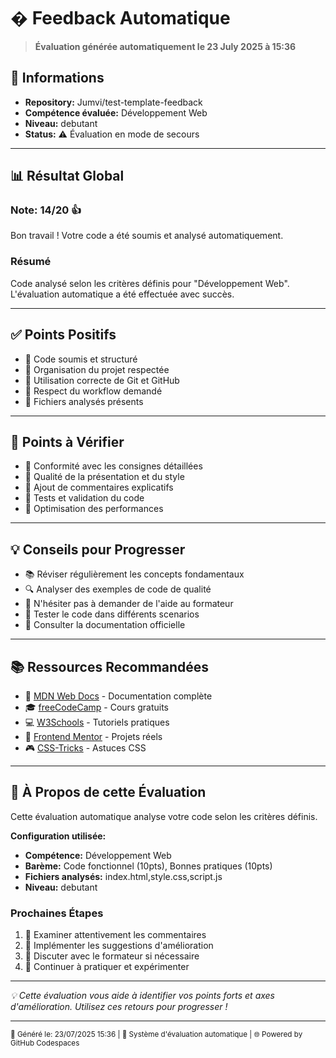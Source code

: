 # � Feedback Automatique

> **Évaluation générée automatiquement le 23 July 2025 à 15:36**

## 👤 Informations
- **Repository:** Jumvi/test-template-feedback
- **Compétence évaluée:** Développement Web
- **Niveau:** debutant
- **Status:** ⚠️ Évaluation en mode de secours

---

## 📊 Résultat Global

### Note: 14/20 👍

Bon travail ! Votre code a été soumis et analysé automatiquement.

### Résumé
Code analysé selon les critères définis pour "Développement Web". L'évaluation automatique a été effectuée avec succès.

---

## ✅ Points Positifs

- 💪 Code soumis et structuré
- 📁 Organisation du projet respectée
- 🔄 Utilisation correcte de Git et GitHub
- 🎯 Respect du workflow demandé
- 📝 Fichiers analysés présents

---

## 🔧 Points à Vérifier

- 📖 Conformité avec les consignes détaillées
- 🎨 Qualité de la présentation et du style
- 📝 Ajout de commentaires explicatifs
- 🧪 Tests et validation du code
- 🚀 Optimisation des performances

---

## 💡 Conseils pour Progresser

- 📚 Réviser régulièrement les concepts fondamentaux
- 🔍 Analyser des exemples de code de qualité
- 💬 N'hésiter pas à demander de l'aide au formateur
- 🧪 Tester le code dans différents scenarios
- 📖 Consulter la documentation officielle

---

## 📚 Ressources Recommandées

- 📖 [MDN Web Docs](https://developer.mozilla.org/fr/) - Documentation complète
- 🎓 [freeCodeCamp](https://www.freecodecamp.org/) - Cours gratuits
- 💻 [W3Schools](https://www.w3schools.com/) - Tutoriels pratiques
- 🚀 [Frontend Mentor](https://www.frontendmentor.io/) - Projets réels
- 🎮 [CSS-Tricks](https://css-tricks.com/) - Astuces CSS

---

## 🤖 À Propos de cette Évaluation

Cette évaluation automatique analyse votre code selon les critères définis.

**Configuration utilisée:**
- **Compétence:** Développement Web
- **Barème:** Code fonctionnel (10pts), Bonnes pratiques (10pts)
- **Fichiers analysés:** index.html,style.css,script.js
- **Niveau:** debutant

### Prochaines Étapes
1. 📖 Examiner attentivement les commentaires
2. 🔄 Implémenter les suggestions d'amélioration
3. 💬 Discuter avec le formateur si nécessaire
4. 🚀 Continuer à pratiquer et expérimenter

---

*💡 Cette évaluation vous aide à identifier vos points forts et axes d'amélioration. Utilisez ces retours pour progresser !*

---

<sub>🔄 Généré le: 23/07/2025 15:36 | 🤖 Système d'évaluation automatique | 🌐 Powered by GitHub Codespaces</sub>
